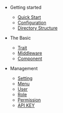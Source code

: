 <!-- _navbar.md -->

-   Getting started

    -   [Quick Start](getting-started/quick-start.md)
    -   [Configuration](getting-started/configuration.md)
    -   [Directory Structure](getting-started/directory-structure.md)

-   The Basic

    -   [Trait](basic/trait.md)
    -   [Middleware](basic/middleware.md)
    -   [Component](basic/component.md)

-   Management

    -   [Setting](management/setting.md)
    -   [Menu](management/menu.md)
    -   [User](management/user.md)
    -   [Role](management/role.md)
    -   [Permission](management/permission.md)
    -   [API KEY](management/api-key.md)
